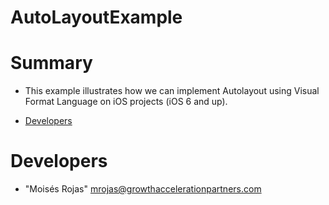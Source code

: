 AutoLayoutExample
=================

# Summary
 
 * This example illustrates how we can implement Autolayout using Visual Format Language on iOS projects (iOS 6 and up).
 
* [Developers](#developers)
 
# <a name="developers"></a>Developers
* "Moisés Rojas" <mrojas@growthaccelerationpartners.com>
